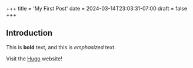 +++
title = 'My First Post'
date = 2024-03-14T23:03:31-07:00
draft = false
+++
## Introduction

This is **bold** text, and this is *emphasized* text.

Visit the [Hugo](https://gohugo.io) website!